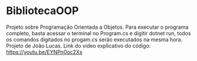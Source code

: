 # BibliotecaOOP
Projeto sobre Programação Orientada a Objetos.
Para executar o programa completo, basta acessar o terminal no Program.cs
e digitir dotnet run, todos os comandos digitados no progam.cs serão executados
na mesma hora.
Projeto de João Lucas.
Link do vídeo explicativo do código:
https://youtu.be/EYNPn0oc2Xs

